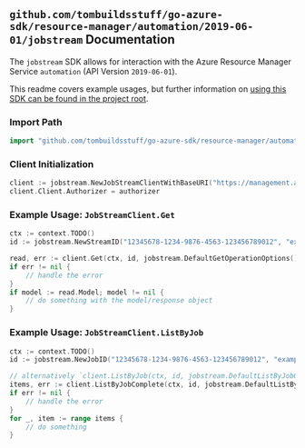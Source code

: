 
## `github.com/tombuildsstuff/go-azure-sdk/resource-manager/automation/2019-06-01/jobstream` Documentation

The `jobstream` SDK allows for interaction with the Azure Resource Manager Service `automation` (API Version `2019-06-01`).

This readme covers example usages, but further information on [using this SDK can be found in the project root](https://github.com/tombuildsstuff/go-azure-sdk/tree/main/docs).

### Import Path

```go
import "github.com/tombuildsstuff/go-azure-sdk/resource-manager/automation/2019-06-01/jobstream"
```


### Client Initialization

```go
client := jobstream.NewJobStreamClientWithBaseURI("https://management.azure.com")
client.Client.Authorizer = authorizer
```


### Example Usage: `JobStreamClient.Get`

```go
ctx := context.TODO()
id := jobstream.NewStreamID("12345678-1234-9876-4563-123456789012", "example-resource-group", "automationAccountValue", "jobValue", "jobStreamIdValue")

read, err := client.Get(ctx, id, jobstream.DefaultGetOperationOptions())
if err != nil {
	// handle the error
}
if model := read.Model; model != nil {
	// do something with the model/response object
}
```


### Example Usage: `JobStreamClient.ListByJob`

```go
ctx := context.TODO()
id := jobstream.NewJobID("12345678-1234-9876-4563-123456789012", "example-resource-group", "automationAccountValue", "jobValue")

// alternatively `client.ListByJob(ctx, id, jobstream.DefaultListByJobOperationOptions())` can be used to do batched pagination
items, err := client.ListByJobComplete(ctx, id, jobstream.DefaultListByJobOperationOptions())
if err != nil {
	// handle the error
}
for _, item := range items {
	// do something
}
```
